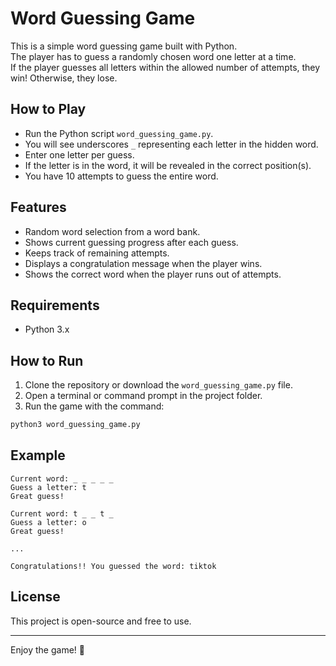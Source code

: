 
# Word Guessing Game

This is a simple word guessing game built with Python.  
The player has to guess a randomly chosen word one letter at a time.  
If the player guesses all letters within the allowed number of attempts, they win! Otherwise, they lose.

## How to Play

- Run the Python script `word_guessing_game.py`.
- You will see underscores `_` representing each letter in the hidden word.
- Enter one letter per guess.
- If the letter is in the word, it will be revealed in the correct position(s).
- You have 10 attempts to guess the entire word.

## Features

- Random word selection from a word bank.
- Shows current guessing progress after each guess.
- Keeps track of remaining attempts.
- Displays a congratulation message when the player wins.
- Shows the correct word when the player runs out of attempts.

## Requirements

- Python 3.x

## How to Run

1. Clone the repository or download the `word_guessing_game.py` file.
2. Open a terminal or command prompt in the project folder.
3. Run the game with the command:

```bash
python3 word_guessing_game.py
````

## Example

```
Current word: _ _ _ _ _
Guess a letter: t
Great guess!

Current word: t _ _ t _
Guess a letter: o
Great guess!

...

Congratulations!! You guessed the word: tiktok
```

## License

This project is open-source and free to use.

---

Enjoy the game! 🎉

